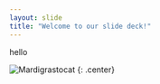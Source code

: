 ```yaml
---
layout: slide
title: "Welcome to our slide deck!"
---
```


hello 

![Mardigrastocat](https://octodex.github.com/images/Mardigrastocat.png)
{: .center}
